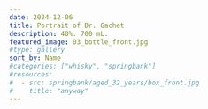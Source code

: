 ```yaml
---
date: 2024-12-06
title: Portrait of Dr. Gachet
description: 40%. 700 mL.
featured_image: 03_bottle_front.jpg
#type: gallery
sort_by: Name
#categories: ["whisky", "springbank"]
#resources:
#  - src: springbank/aged_32_years/box_front.jpg
#    title: "anyway"
---
```

